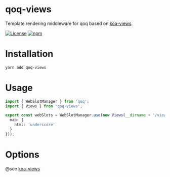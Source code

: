 # qoq-views
Template rendering middleware for qoq based on [koa-views](https://github.com/queckezz/koa-views).

[![License](https://img.shields.io/github/license/qoq-ts/qoq-views)](https://github.com/qoq-ts/qoq-views/blob/master/LICENSE)
[![npm](https://img.shields.io/npm/v/qoq-views)](https://www.npmjs.com/package/qoq-views)

# Installation
```bash
yarn add qoq-views
```

# Usage
```typescript
import { WebSlotManager } from 'qoq';
import { Views } from 'qoq-views';

export const webSlots = WebSlotManager.use(new Views(__dirname + '/views', {
  map: {
    html: 'underscore'
  }
}));
```

# Options
@see [koa-views](https://github.com/queckezz/koa-views#koa-views)
